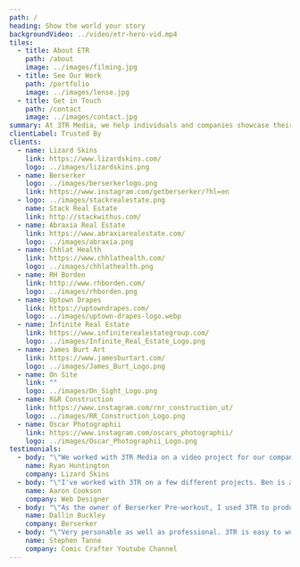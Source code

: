 ```yaml
---
path: /
heading: Show the world your story
backgroundVideo: ../video/etr-hero-vid.mp4
tiles:
  - title: About ETR
    path: /about
    image: ../images/filming.jpg
  - title: See Our Work
    path: /portfolio
    image: ../images/lense.jpg
  - title: Get in Touch
    path: /contact
    image: ../images/contact.jpg
summary: At 3TR Media, we help individuals and companies showcase their work and products.
clientLabel: Trusted By
clients:
  - name: Lizard Skins
    link: https://www.lizardskins.com/
    logo: ../images/lizardskins.png
  - name: Berserker
    logo: ../images/berserkerlogo.png
    link: https://www.instagram.com/getberserker/?hl=en
  - logo: ../images/stackrealestate.png
    name: Stack Real Estate
    link: http://stackwithus.com/
  - name: Abraxia Real Estate
    link: https://www.abraxiarealestate.com/
    logo: ../images/abraxia.png
  - name: Chhlat Health
    link: https://www.chhlathealth.com/
    logo: ../images/chhlathealth.png
  - name: RH Borden
    link: http://www.rhborden.com/
    logo: ../images/rhborden.png
  - name: Uptown Drapes
    link: https://uptowndrapes.com/
    logo: ../images/uptown-drapes-logo.webp
  - name: Infinite Real Estate
    link: https://www.infiniterealestategroup.com/
    logo: ../images/Infinite_Real_Estate_Logo.png
  - name: James Burt Art
    link: https://www.jamesburtart.com/
    logo: ../images/James_Burt_Logo.png
  - name: On Site
    link: ""
    logo: ../images/On_Sight_Logo.png
  - name: R&R Construction
    link: https://www.instagram.com/rnr_construction_ut/
    logo: ../images/RR_Construction_Logo.png
  - name: Oscar Photographii
    link: https://www.instagram.com/oscars_photographii/
    logo: ../images/Oscar_Photographii_Logo.png
testimonials:
  - body: "\"We worked with 3TR Media on a video project for our company.  Ben was great to work with.  He was very professional and quick to respond.  The quality of our video turned out great.  We would absolutely recommend him to anyone looking for a video project.\""
    name: Ryan Huntington
    company: Lizard Skins
  - body: "\"I've worked with 3TR on a few different projects. Ben is awesome! He has a lot of really good insight and vision on what looks good and will appeal to the right audience. I definitely recommend anyone looking to grow their company to get with them!\""
    name: Aaron Cookson
    company: Web Designer
  - body: "\"As the owner of Berserker Pre-workout, I used 3TR to produce a video ad for my product. All through the process he was incredibly professional and asked me questions the whole way. He stayed in contact with me and shared progress throughout the project. When the final product was finished it was completely high quality and exactly what I requested. Will work with again\""
    name: Dallin Buckley
    company: Berserker
  - body: "\"Very personable as well as professional. 3TR is easy to work with and communicates vision with your thoughts in mind. They helped me with my Youtube channels along side editing, and helped me to expand my content. I'd recommend 3TR Media if you want to create content more efficiently and with higher quality, and if you want to push your content as well.\""
    name: Stephen Tanne
    company: Comic Crafter Youtube Channel
---
```

